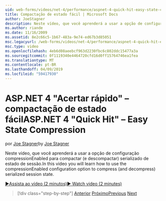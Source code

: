 ```yaml
---
uid: web-forms/videos/net-4/performance/aspnet-4-quick-hit-easy-state-compression
title: Compactação de estado fácil | Microsoft Docs
author: JoeStagner
description: Neste vídeo, que você aprenderá a usar a opção de configuração compressionEnabled para compactar (e descompactar) serializado de estado de sessão.
ms.author: riande
ms.date: 11/16/2009
ms.assetid: 8e2c66c5-1b67-483a-9e74-ed67b3d85051
msc.legacyurl: /web-forms/videos/net-4/performance/aspnet-4-quick-hit-easy-state-compression
msc.type: video
ms.openlocfilehash: 4eb6d08aeebcf963d2230fbc6c802ddc15477a3a
ms.sourcegitcommit: 0f1119340e4464720cfd16d0ff15764746ea1fea
ms.translationtype: MT
ms.contentlocale: pt-BR
ms.lasthandoff: 04/09/2019
ms.locfileid: "59417930"
---
```

# <a name="aspnet-4-quick-hit--easy-state-compression"></a><span data-ttu-id="ad70b-103">ASP.NET 4 "Acertar rápido" – compactação de estado fácil</span><span class="sxs-lookup"><span data-stu-id="ad70b-103">ASP.NET 4 "Quick Hit" – Easy State Compression</span></span>

<span data-ttu-id="ad70b-104">por [Joe Stagner](https://github.com/JoeStagner)</span><span class="sxs-lookup"><span data-stu-id="ad70b-104">by [Joe Stagner](https://github.com/JoeStagner)</span></span>

<span data-ttu-id="ad70b-105">Neste vídeo, que você aprenderá a usar a opção de configuração compressionEnabled para compactar (e descompactar) serializado de estado de sessão.</span><span class="sxs-lookup"><span data-stu-id="ad70b-105">In this video you will learn how to use the compressionEnabled configuration option to compress (and decompress) serialized session state.</span></span> 

[<span data-ttu-id="ad70b-106">&#9654;Assista ao vídeo (2 minutos)</span><span class="sxs-lookup"><span data-stu-id="ad70b-106">&#9654; Watch video (2 minutes)</span></span>](https://channel9.msdn.com/Blogs/ASP-NET-Site-Videos/aspnet-4-quick-hit-easy-state-compression)

> [!div class="step-by-step"]
> <span data-ttu-id="ad70b-107">[Anterior](aspnet-4-quick-hit-selective-view-state.md)
> [Próximo](how-do-i-use-the-viewstatemode-property-for-managing-viewstate.md)</span><span class="sxs-lookup"><span data-stu-id="ad70b-107">[Previous](aspnet-4-quick-hit-selective-view-state.md)
[Next](how-do-i-use-the-viewstatemode-property-for-managing-viewstate.md)</span></span>
